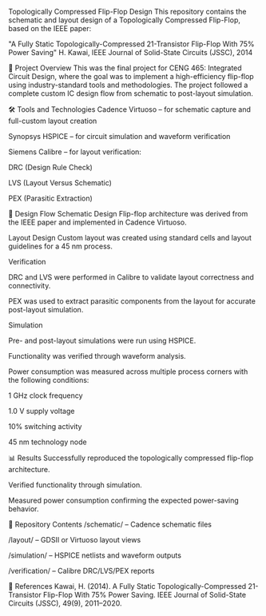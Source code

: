 Topologically Compressed Flip-Flop Design
This repository contains the schematic and layout design of a Topologically Compressed Flip-Flop, based on the IEEE paper:

"A Fully Static Topologically-Compressed 21-Transistor Flip-Flop With 75% Power Saving"
H. Kawai, IEEE Journal of Solid-State Circuits (JSSC), 2014

📘 Project Overview
This was the final project for CENG 465: Integrated Circuit Design, where the goal was to implement a high-efficiency flip-flop using industry-standard tools and methodologies. The project followed a complete custom IC design flow from schematic to post-layout simulation.

🛠 Tools and Technologies
Cadence Virtuoso – for schematic capture and full-custom layout creation

Synopsys HSPICE – for circuit simulation and waveform verification

Siemens Calibre – for layout verification:

DRC (Design Rule Check)

LVS (Layout Versus Schematic)

PEX (Parasitic Extraction)

📐 Design Flow
Schematic Design
Flip-flop architecture was derived from the IEEE paper and implemented in Cadence Virtuoso.

Layout Design
Custom layout was created using standard cells and layout guidelines for a 45 nm process.

Verification

DRC and LVS were performed in Calibre to validate layout correctness and connectivity.

PEX was used to extract parasitic components from the layout for accurate post-layout simulation.

Simulation

Pre- and post-layout simulations were run using HSPICE.

Functionality was verified through waveform analysis.

Power consumption was measured across multiple process corners with the following conditions:

1 GHz clock frequency

1.0 V supply voltage

10% switching activity

45 nm technology node

📊 Results
Successfully reproduced the topologically compressed flip-flop architecture.

Verified functionality through simulation.

Measured power consumption confirming the expected power-saving behavior.

📁 Repository Contents
/schematic/ – Cadence schematic files

/layout/ – GDSII or Virtuoso layout views

/simulation/ – HSPICE netlists and waveform outputs

/verification/ – Calibre DRC/LVS/PEX reports

📄 References
Kawai, H. (2014). A Fully Static Topologically-Compressed 21-Transistor Flip-Flop With 75% Power Saving. IEEE Journal of Solid-State Circuits (JSSC), 49(9), 2011–2020.

